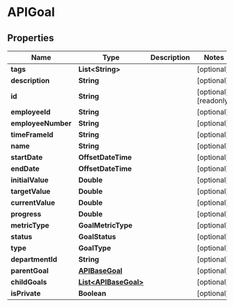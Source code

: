 

# APIGoal


## Properties

| Name | Type | Description | Notes |
|------------ | ------------- | ------------- | -------------|
|**tags** | **List&lt;String&gt;** |  |  [optional] |
|**description** | **String** |  |  [optional] |
|**id** | **String** |  |  [optional] [readonly] |
|**employeeId** | **String** |  |  [optional] |
|**employeeNumber** | **String** |  |  [optional] |
|**timeFrameId** | **String** |  |  [optional] |
|**name** | **String** |  |  [optional] |
|**startDate** | **OffsetDateTime** |  |  [optional] |
|**endDate** | **OffsetDateTime** |  |  [optional] |
|**initialValue** | **Double** |  |  [optional] |
|**targetValue** | **Double** |  |  [optional] |
|**currentValue** | **Double** |  |  [optional] |
|**progress** | **Double** |  |  [optional] |
|**metricType** | **GoalMetricType** |  |  [optional] |
|**status** | **GoalStatus** |  |  [optional] |
|**type** | **GoalType** |  |  [optional] |
|**departmentId** | **String** |  |  [optional] |
|**parentGoal** | [**APIBaseGoal**](APIBaseGoal.md) |  |  [optional] |
|**childGoals** | [**List&lt;APIBaseGoal&gt;**](APIBaseGoal.md) |  |  [optional] |
|**isPrivate** | **Boolean** |  |  [optional] |



